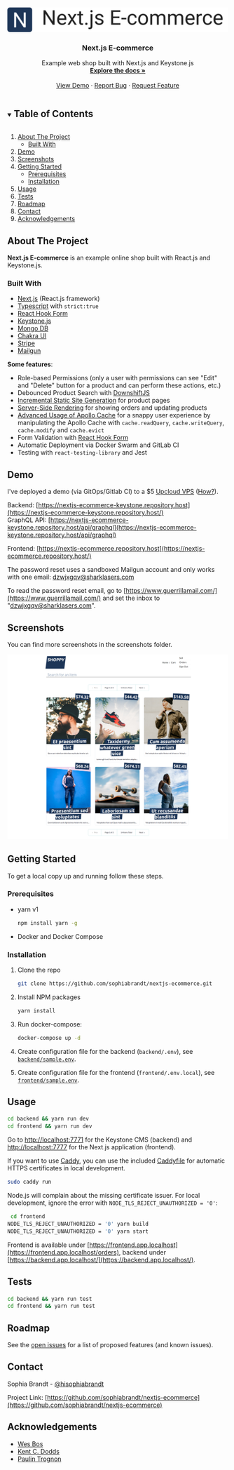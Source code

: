 <!-- PROJECT LOGO -->
<br />
<p align="center">
  <a href="https://github.com/sophiabrandt/nextjs-ecommerce">
    <img src="logo.png" alt="Logo">
  </a>

  <h3 align="center">Next.js E-commerce</h3>

  <p align="center">
    Example web shop built with Next.js and Keystone.js
    <br />
    <a href="https://github.com/sophiabrandt/nextjs-ecommerce"><strong>Explore the docs »</strong></a>
    <br />
    <br />
    <a href="https://nextjs-ecommerce-rouge.vercel.app/">View Demo</a>
    ·
    <a href="https://github.com/sophiabrandt/nextjs-ecommerce/issues">Report Bug</a>
    ·
    <a href="https://github.com/sophiabrandt/nextjs-ecommerce/issues">Request Feature</a>
  </p>
</p>

<!-- TABLE OF CONTENTS -->
<details open="open">
  <summary><h2 style="display: inline-block">Table of Contents</h2></summary>
  <ol>
    <li>
      <a href="#about-the-project">About The Project</a>
      <ul>
        <li><a href="#built-with">Built With</a></li>
      </ul>
    </li>
    <li>
      <a href="#demo">Demo</a>
    </li>
    <li>
      <a href="#screenshots">Screenshots</a>
    </li>
    <li>
      <a href="#getting-started">Getting Started</a>
      <ul>
        <li><a href="#prerequisites">Prerequisites</a></li>
        <li><a href="#installation">Installation</a></li>
      </ul>
    </li>
    <li><a href="#usage">Usage</a></li>
    <li><a href="#tests">Tests</a></li>
    <li><a href="#roadmap">Roadmap</a></li>
    <li><a href="#contact">Contact</a></li>
    <li><a href="#acknowledgements">Acknowledgements</a></li>
  </ol>
</details>

<!-- ABOUT THE PROJECT -->

## About The Project

**Next.js E-commerce** is an example online shop built with React.js and Keystone.js.

### Built With

- [Next.js](https://nextjs.org/) (React.js framework)
- [Typescript](https://www.typescriptlang.org/) with `strict:true`
- [React Hook Form](https://react-hook-form.com/)
- [Keystone.js](https://www.keystonejs.com/)
- [Mongo DB](https://www.mongodb.com/cloud/atlas)
- [Chakra UI](https://chakra-ui.com/)
- [Stripe](https://stripe.com)
- [Mailgun](https://mailgun.com)

**Some features**:

- Role-based Permissions (only a user with permissions can see "Edit" and "Delete" button for a product and can perform these actions, etc.)
- Debounced Product Search with [DownshiftJS](https://github.com/downshift-js/downshift)
- [Incremental Static Site Generation](https://nextjs.org/docs/basic-features/data-fetching#incremental-static-regeneration) for product pages
- [Server-Side Rendering](https://nextjs.org/docs/basic-features/pages#server-side-rendering) for showing orders and updating products
- [Advanced Usage of Apollo Cache](https://www.apollographql.com/docs/react/caching/cache-configuration/) for a snappy user experience by manipulating the Apollo Cache with `cache.readQuery`, `cache.writeQuery`, `cache.modify` and `cache.evict`
- Form Validation with [React Hook Form](https://react-hook-form.com/)
- Automatic Deployment via Docker Swarm and GitLab CI
- Testing with `react-testing-library` and Jest

<!-- DEMO -->

## Demo

I've deployed a demo (via GitOps/Gitlab CI) to a $5 [Upcloud VPS](https://upcloud.com/) ([How?](https://www.rockyourcode.com/traefik-2-docker-swarm-setup-with-docker-socket-proxy-and-more/)).

Backend: [https://nextjs-ecommerce-keystone.repository.host](https://nextjs-ecommerce-keystone.repository.host/)  
GraphQL API: [https://nextjs-ecommerce-keystone.repository.host/api/graphql](https://nextjs-ecommerce-keystone.repository.host/api/graphql)  

Frontend: [https://nextjs-ecommerce.repository.host](https://nextjs-ecommerce.repository.host/)

The password reset uses a sandboxed Mailgun account and only works with one email: dzwjxgqv@sharklasers.com

To read the password reset email, go to [https://www.guerrillamail.com/](https://www.guerrillamail.com/) and set the inbox to "dzwjxgqv@sharklasers.com".

<!-- SCREENSHOTS  -->

## Screenshots

You can find more screenshots in the screenshots folder.

![Main Page](screenshots/nextjs-ecommerce.png)

<!-- GETTING STARTED -->

## Getting Started

To get a local copy up and running follow these steps.

### Prerequisites

- yarn v1

  ```sh
  npm install yarn -g
  ```

- Docker and Docker Compose

### Installation

1. Clone the repo

   ```sh
   git clone https://github.com/sophiabrandt/nextjs-ecommerce.git
   ```

2. Install NPM packages

   ```sh
   yarn install
   ```

3. Run docker-compose:

   ```sh
   docker-compose up -d
   ```

4. Create configuration file for the backend (`backend/.env`), see [`backend/sample.env`](./backend/sample.env).

5. Create configuration file for the frontend (`frontend/.env.local`), see [`frontend/sample.env`](./frontend/sample.env).
<!-- USAGE EXAMPLES -->

## Usage

```sh
cd backend && yarn run dev
cd frontend && yarn run dev
```

Go to [http://localhost:7771](http://localhost:7771) for the Keystone CMS (backend) and [http://localhost:7777](http://localhost:7777) for the Next.js application (frontend).

If you want to use [Caddy](https://caddyserver.com/), you can use the included [Caddyfile](Caddyfile) for automatic HTTPS certificates in local development.

```sh
sudo caddy run
```

Node.js will complain about the missing certificate issuer. For local development, ignore the error with `NODE_TLS_REJECT_UNAUTHORIZED = '0'`:


```sh
 cd frontend
NODE_TLS_REJECT_UNAUTHORIZED = '0' yarn build
NODE_TLS_REJECT_UNAUTHORIZED = '0' yarn start
```

Frontend is available under [https://frontend.app.localhost](https://frontend.app.localhost/orders), backend under [https://backend.app.localhost/](https://backend.app.localhost/).

<!-- TESTS -->

## Tests

```sh
cd backend && yarn run test
cd frontend && yarn run test
```

<!-- ROADMAP -->

## Roadmap

See the [open issues](https://github.com/sophiabrandt/nextjs-ecommerce/issues) for a list of proposed features (and known issues).

<!-- CONTACT -->

## Contact

Sophia Brandt - [@hisophiabrandt](https://twitter.com/hisophiabrandt)

Project Link: [https://github.com/sophiabrandt/nextjs-ecommerce](https://github.com/sophiabrandt/nextjs-ecommerce)

<!-- ACKNOWLEDGEMENTS -->

## Acknowledgements

- [Wes Bos](https://wesbos.com/)
- [Kent C. Dodds](https://epicreact.dev/)
- [Paulin Trognon](https://paulintrognon.fr/blog/typescript-prettier-eslint-next-js)

